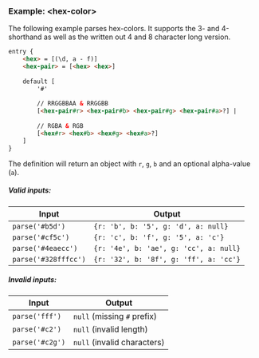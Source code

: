 ### Example: \<hex-color\>
The following example parses hex-colors.
It supports the 3- and 4-shorthand as well as the written out 4 and 8 character long version.

```html
entry {
    <hex> = [(\d, a - f)]
    <hex-pair> = [<hex> <hex>]
    
    default [
        '#'
        
        // RRGGBBAA & RRGGBB
        [<hex-pair#r> <hex-pair#b> <hex-pair#g> <hex-pair#a>?] |
        
        // RGBA & RGB
        [<hex#r> <hex#b> <hex#g> <hex#a>?]
    ]
}
```

The definition will return an object with `r`, `g`, `b` and an optional alpha-value (`a`).

##### Valid inputs:
| Input | Output |
| ----- | ------ |
| `parse('#b5d')` | `{r: 'b', b: '5', g: 'd', a: null}` |
| `parse('#cf5c')` | `{r: 'c', b: 'f', g: '5', a: 'c'}` |
| `parse('#4eaecc')` | `{r: '4e', b: 'ae', g: 'cc', a: null}` |
| `parse('#328fffcc')` | `{r: '32', b: '8f', g: 'ff', a: 'cc'}` |

##### Invalid inputs:
| Input | Output |
| ----- | ------ |
| `parse('fff')` | `null` (missing `#` prefix) |
| `parse('#c2')` | `null` (invalid length) |
| `parse('#c2g')` | `null` (invalid characters) |
